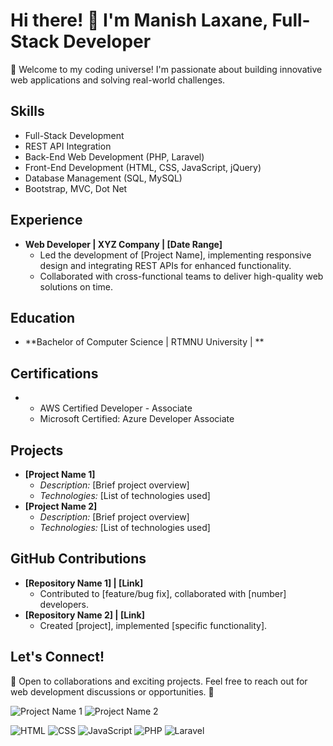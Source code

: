 # Hi there! 👋 I'm Manish Laxane, Full-Stack Developer

🚀 Welcome to my coding universe! I'm passionate about building innovative web applications and solving real-world challenges.

## Skills
- Full-Stack Development
- REST API Integration
- Back-End Web Development (PHP, Laravel)
- Front-End Development (HTML, CSS, JavaScript, jQuery)
- Database Management (SQL, MySQL)
- Bootstrap, MVC, Dot Net

## Experience
- **Web Developer | XYZ Company | [Date Range]**
  - Led the development of [Project Name], implementing responsive design and integrating REST APIs for enhanced functionality.
  - Collaborated with cross-functional teams to deliver high-quality web solutions on time.

## Education
- **Bachelor of Computer Science | RTMNU University | **

## Certifications
- - AWS Certified Developer - Associate
  - Microsoft Certified: Azure Developer Associate

## Projects
- **[Project Name 1]**
  - *Description:* [Brief project overview]
  - *Technologies:* [List of technologies used]
- **[Project Name 2]**
  - *Description:* [Brief project overview]
  - *Technologies:* [List of technologies used]

## GitHub Contributions
- **[Repository Name 1] | [Link]**
  - Contributed to [feature/bug fix], collaborated with [number] developers.
- **[Repository Name 2] | [Link]**
  - Created [project], implemented [specific functionality].

## Let's Connect!
🌟 Open to collaborations and exciting projects. Feel free to reach out for web development discussions or opportunities. 🤝

![Project Name 1](path/to/image1.png)
![Project Name 2](path/to/image2.png)



![HTML](https://img.shields.io/badge/-HTML-orange)
![CSS](https://img.shields.io/badge/-CSS-blue)
![JavaScript](https://img.shields.io/badge/-JavaScript-yellow)
![PHP](https://img.shields.io/badge/-PHP-purple)
![Laravel](https://img.shields.io/badge/-Laravel-red)


